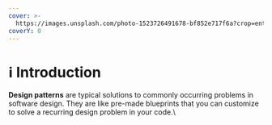 ```yaml
---
cover: >-
  https://images.unsplash.com/photo-1523726491678-bf852e717f6a?crop=entropy&cs=srgb&fm=jpg&ixid=MnwxOTcwMjR8MHwxfHNlYXJjaHwyfHxkZXNpZ258ZW58MHx8fHwxNjQ0MjE5OTUy&ixlib=rb-1.2.1&q=85
coverY: 0
---
```


# ℹ Introduction

**Design patterns** are typical solutions to commonly occurring problems in software design. They are like pre-made blueprints that you can customize to solve a recurring design problem in your code.\
